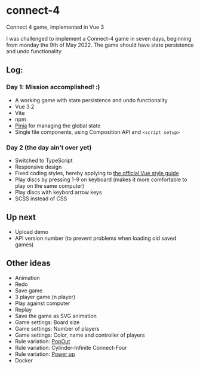 # connect-4
Connect 4 game, implemented in Vue 3

I was challenged to implement a Connect-4 game in seven days, beginning from monday the 9th of May 2022.
The game should have state persistence and undo functionality


## Log:

### Day 1: Mission accomplished! :)
- A working game with state persistence and undo functionality
- Vue 3.2
- Vite
- npm
- [Pinia](https://pinia.vuejs.org/) for managing the global state
- Single file components, using Composition API and `<script setup>`


### Day 2 (the day ain't over yet)
- Switched to TypeScript
- Responsive design
- Fixed coding styles, hereby applying to [the official Vue style guide](https://vuejs.org/style-guide/)
- Play discs by pressing 1-9 on keyboard (makes it more comfortable to play on the same computer)
- Play discs with keybord arrow keys
- SCSS instead of CSS

## Up next
- Upload demo
- API version number (to prevent problems when loading old saved games)

## Other ideas
- Animation
- Redo
- Save game
- 3 player game (n player)
- Play against computer
- Replay
- Save the game as SVG animation
- Game settings: Board size
- Game settings: Number of players
- Game settings: Color, name and controller of players
- Rule variation: [PopOut](https://en.wikipedia.org/wiki/Connect_Four)
- Rule variation: Cylinder-Infinite Connect-Four
- Rule variation: [Power up](https://en.wikipedia.org/wiki/Connect_Four)
- Docker
